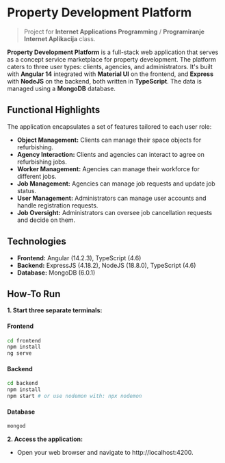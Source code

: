 # Property Development Platform
> Project for **Internet Applications Programming** / **Programiranje Internet Aplikacija** class.

**Property Development Platform** is a full-stack web application that serves as a concept service marketplace for property development. The platform caters to three user types: clients, agencies, and administrators. It's built with **Angular 14** integrated with **Material UI** on the frontend, and **Express** with **NodeJS** on the backend, both written in **TypeScript**. The data is managed using a **MongoDB** database.

## Functional Highlights

The application encapsulates a set of features tailored to each user role:

- **Object Management:** Clients can manage their space objects for refurbishing.
- **Agency Interaction:** Clients and agencies can interact to agree on refurbishing jobs.
- **Worker Management:** Agencies can manage their workforce for different jobs.
- **Job Management:** Agencies can manage job requests and update job status.
- **User Management:** Administrators can manage user accounts and handle registration requests.
- **Job Oversight:** Administrators can oversee job cancellation requests and decide on them.

## Technologies

- **Frontend:** Angular (14.2.3), TypeScript (4.6)
- **Backend:** ExpressJS (4.18.2), NodeJS (18.8.0), TypeScript (4.6)
- **Database:** MongoDB (6.0.1)

## How-To Run

**1\. Start three separate terminals:**

#### Frontend

```bash
cd frontend
npm install
ng serve
```

#### Backend

```bash
cd backend
npm install
npm start # or use nodemon with: npx nodemon
```

#### Database

```bash
mongod
```

**2\. Access the application:**
* Open your web browser and navigate to http://localhost:4200.
